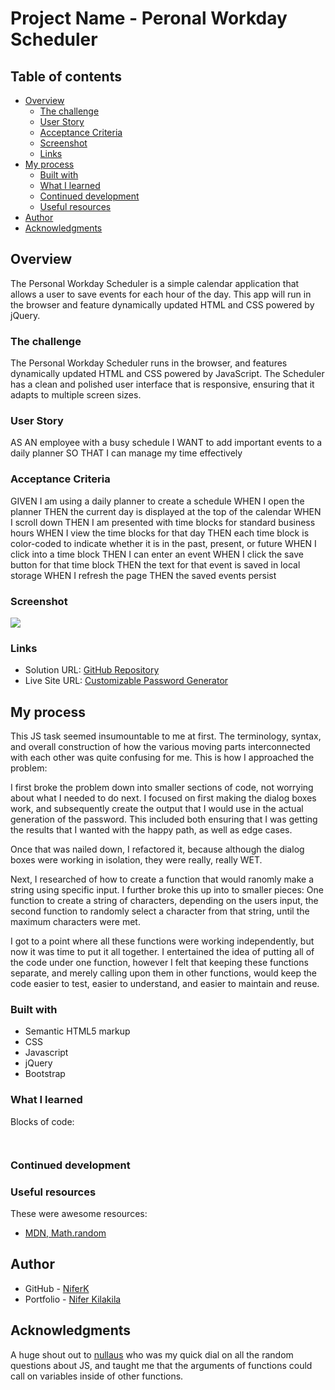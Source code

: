 # Project Name - Peronal Workday Scheduler

## Table of contents

- [Overview](#overview)
  - [The challenge](#the-challenge)
  - [User Story](#user-story)
  - [Acceptance Criteria](#acceptance-criteria)
  - [Screenshot](#screenshot)
  - [Links](#links)
- [My process](#my-process)
  - [Built with](#built-with)
  - [What I learned](#what-i-learned)
  - [Continued development](#continued-development)
  - [Useful resources](#useful-resources)
- [Author](#author)
- [Acknowledgments](#acknowledgments)


## Overview
The Personal Workday Scheduler is a simple calendar application that allows a user to save events for each hour of the day. This app will run in the browser and feature dynamically updated HTML and CSS powered by jQuery.

### The challenge

The Personal Workday Scheduler runs in the browser, and features dynamically updated HTML and CSS powered by JavaScript. The Scheduler has a clean and polished user interface that is responsive, ensuring that it adapts to multiple screen sizes.

### User Story

AS AN employee with a busy schedule
I WANT to add important events to a daily planner
SO THAT I can manage my time effectively

### Acceptance Criteria

GIVEN I am using a daily planner to create a schedule
WHEN I open the planner
THEN the current day is displayed at the top of the calendar
WHEN I scroll down
THEN I am presented with time blocks for standard business hours
WHEN I view the time blocks for that day
THEN each time block is color-coded to indicate whether it is in the past, present, or future
WHEN I click into a time block
THEN I can enter an event
WHEN I click the save button for that time block
THEN the text for that event is saved in local storage
WHEN I refresh the page
THEN the saved events persist

### Screenshot

![](./assets/XXXXXX.png)


### Links

- Solution URL: [GitHub Repository](https://github.com/NiferK/Personal-Workday-Scheduler-h5)
- Live Site URL: [Customizable Password Generator](https://niferk.github.io/Personal-Workday-Scheduler-h5/)


## My process


This JS task seemed insumountable to me at first. The terminology, syntax, and overall construction of how the various moving parts interconnected with each other was quite confusing for me. This is how I approached the problem:

I first broke the problem down into smaller sections of code, not worrying about what I needed to do next. I focused on first making the dialog boxes work, and subsequently create the output that I would use in the actual generation of the password. This included both ensuring that I was getting the results that I wanted with the happy path, as well as edge cases. 

Once that was nailed down, I refactored it, because although the dialog boxes were working in isolation, they were really, really WET.

Next, I researched of how to create a function that would ranomly make a string using specific input. I further broke this up into to smaller pieces: One function to create a string of characters, depending on the users input, the second function to randomly select a character from that string, until the maximum characters were met.

I got to a point where all these functions were working independently, but now it was time to put it all together. I entertained the idea of putting all of the code under one function, however I felt that keeping these functions separate, and merely calling upon them in other functions, would keep the code easier to test, easier to understand, and easier to maintain and reuse.


### Built with

- Semantic HTML5 markup
- CSS
- Javascript
- jQuery
- Bootstrap

### What I learned

Blocks of code:

```js
```

```css
```


### Continued development


### Useful resources

These were awesome resources:


- [MDN, Math.random](https://developer.mozilla.org/en-US/docs/Web/JavaScript/Reference/Global_Objects/Math/random)

## Author

- GitHub - [NiferK](https://github.com/NiferK)
- Portfolio - [Nifer Kilakila](https://niferk.github.io/Nifer-Kilakila-Portfolio-h2/)


## Acknowledgments

A huge shout out to [nullaus](https://github.com/nullaus) who was my quick dial on all the random questions about JS, and taught me that the arguments of functions could call on variables inside of other functions.